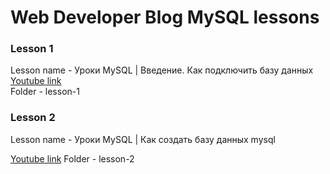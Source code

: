 # Web Developer Blog MySQL lessons

### Lesson 1

Lesson name - Уроки MySQL | Введение. Как подключить базу данных<br />
[Youtube link](https://youtu.be/pU2jXzPqqgk)<br />
Folder - lesson-1

### Lesson 2

Lesson name - Уроки MySQL | Как создать базу данных mysql 

[Youtube link](https://youtu.be/iig9GSr1Fek)
Folder - lesson-2

